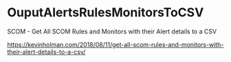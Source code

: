 # OuputAlertsRulesMonitorsToCSV
SCOM - Get All SCOM Rules and Monitors with their Alert details to a CSV

https://kevinholman.com/2018/08/11/get-all-scom-rules-and-monitors-with-their-alert-details-to-a-csv/
